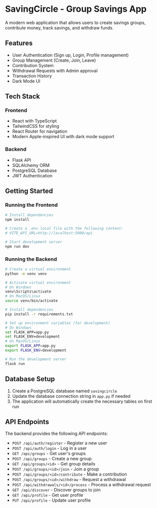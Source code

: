 
# SavingCircle - Group Savings App

A modern web application that allows users to create savings groups, contribute money, track savings, and withdraw funds.

## Features

- User Authentication (Sign up, Login, Profile management)
- Group Management (Create, Join, Leave)
- Contribution System
- Withdrawal Requests with Admin approval
- Transaction History
- Dark Mode UI

## Tech Stack

### Frontend
- React with TypeScript
- TailwindCSS for styling
- React Router for navigation
- Modern Apple-inspired UI with dark mode support

### Backend
- Flask API
- SQLAlchemy ORM
- PostgreSQL Database
- JWT Authentication

## Getting Started

### Running the Frontend

```bash
# Install dependencies
npm install

# Create a .env.local file with the following content:
# VITE_API_URL=http://localhost:5000/api

# Start development server
npm run dev
```

### Running the Backend

```bash
# Create a virtual environment
python -m venv venv

# Activate virtual environment
# On Windows
venv\Scripts\activate
# On MacOS/Linux
source venv/bin/activate

# Install dependencies
pip install -r requirements.txt

# Set up environment variables (for development)
# On Windows
set FLASK_APP=app.py
set FLASK_ENV=development
# On MacOS/Linux
export FLASK_APP=app.py
export FLASK_ENV=development

# Run the development server
flask run
```

## Database Setup

1. Create a PostgreSQL database named `savingcircle`
2. Update the database connection string in `app.py` if needed
3. The application will automatically create the necessary tables on first run

## API Endpoints

The backend provides the following API endpoints:

- `POST /api/auth/register` - Register a new user
- `POST /api/auth/login` - Log in a user
- `GET /api/groups` - Get user's groups
- `POST /api/groups` - Create a new group
- `GET /api/groups/<id>` - Get group details
- `POST /api/groups/<id>/join` - Join a group
- `POST /api/groups/<id>/contribute` - Make a contribution
- `POST /api/groups/<id>/withdraw` - Request a withdrawal
- `POST /api/withdrawals/<id>/process` - Process a withdrawal request
- `GET /api/discover` - Discover groups to join
- `GET /api/profile` - Get user profile
- `PUT /api/profile` - Update user profile
